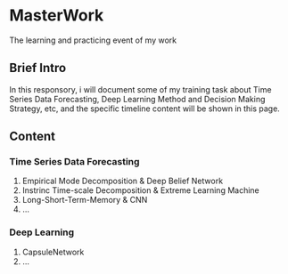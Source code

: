 # MasterWork
The learning and practicing event of my work
## Brief Intro
In this responsory, i will document some of my training task about Time Series Data Forecasting, Deep Learning Method and Decision Making Strategy, etc, and the specific timeline content will be shown in this page.
## Content
### Time Series Data Forecasting
1. Empirical Mode Decomposition & Deep Belief Network
2. Instrinc Time-scale Decomposition & Extreme Learning Machine
3. Long-Short-Term-Memory & CNN
4. ...
### Deep Learning
1. CapsuleNetwork
2. ...

